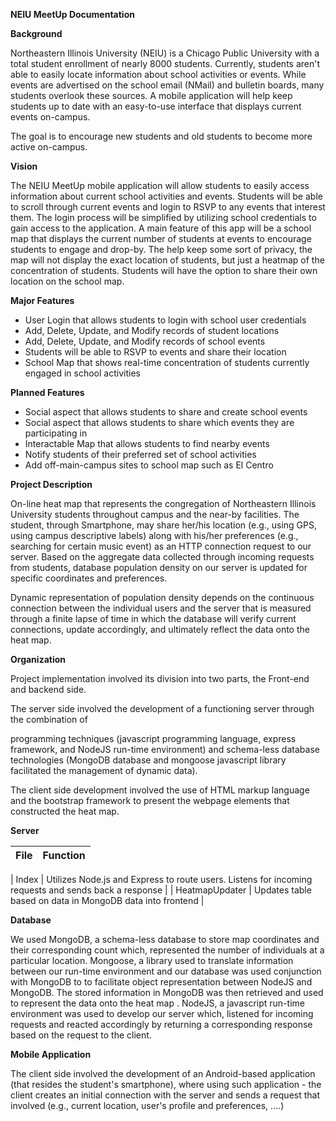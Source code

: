 **NEIU MeetUp Documentation**

**Background**

Northeastern Illinois University (NEIU) is a Chicago Public University with a total student enrollment of nearly 8000 students. Currently, students aren&#39;t able to easily locate information about school activities or events. While events are advertised on the school email (NMail) and bulletin boards, many students overlook these sources. A mobile application will help keep students up to date with an easy-to-use interface that displays current events on-campus.

The goal is to encourage new students and old students to become more active on-campus.

**Vision**

The NEIU MeetUp mobile application will allow students to easily access information about current school activities and events. Students will be able to scroll through current events and login to RSVP to any events that interest them. The login process will be simplified by utilizing school credentials to gain access to the application. A main feature of this app will be a school map that displays the current number of students at events to encourage students to engage and drop-by. The help keep some sort of privacy, the map will not display the exact location of students, but just a heatmap of the concentration of students. Students will have the option to share their own location on the school map.

**Major Features**

- User Login that allows students to login with school user credentials
- Add, Delete, Update, and Modify records of student locations
- Add, Delete, Update, and Modify records of school events
- Students will be able to RSVP to events and share their location
- School Map that shows real-time concentration of students currently engaged in school activities

**Planned Features**

- Social aspect that allows students to share and create school events
- Social aspect that allows students to share which events they are participating in
- Interactable Map that allows students to find nearby events
- Notify students of their preferred set of school activities
- Add off-main-campus sites to school map such as El Centro









**Project Description**

On-line heat map that represents the congregation of Northeastern Illinois University students throughout campus and the near-by facilities. The student, through Smartphone, may share her/his location (e.g., using GPS, using campus descriptive labels) along with his/her preferences (e.g., searching for certain music event) as an HTTP connection request to our server. Based on the aggregate data collected through incoming requests from students, database population density on our server is updated for specific coordinates and preferences.

Dynamic representation of population density depends on the continuous connection between the individual users and the server that is measured through a finite lapse of time in which the database will verify current connections, update accordingly, and ultimately reflect the data onto the heat map.

**Organization**

Project implementation involved its division into two parts, the Front-end and backend side.

The server side involved the development of a functioning server through the combination of

programming techniques (javascript programming language, express framework, and NodeJS run-time environment) and schema-less database technologies (MongoDB database and mongoose javascript library facilitated the management of dynamic data).

The client side development involved the use of HTML markup language and the bootstrap framework to present the webpage elements that constructed the heat map.

**Server**

| File | Function |
| --- | --- |

| Index | Utilizes Node.js and Express to route users. Listens for incoming requests and sends back a response |
| HeatmapUpdater | Updates table based on data in MongoDB data into frontend |





**Database**

We used MongoDB, a schema-less database to store map coordinates and their corresponding count which, represented the number of individuals at a particular location. Mongoose, a library used to translate information between our run-time environment and our database was used conjunction with MongoDB to to facilitate object representation between NodeJS and MongoDB. The stored information in MongoDB was then retrieved and used to represent the data onto the heat map . NodeJS, a javascript run-time environment was used to develop our server which, listened for incoming requests and reacted accordingly by returning a corresponding response based on the request to the client.

**Mobile Application**

 The client side involved the development of an Android-based application (that resides the student&#39;s smartphone), where using such application - the client creates an initial connection with the server and sends a request that involved (e.g., current location, user&#39;s profile and preferences, ....)
